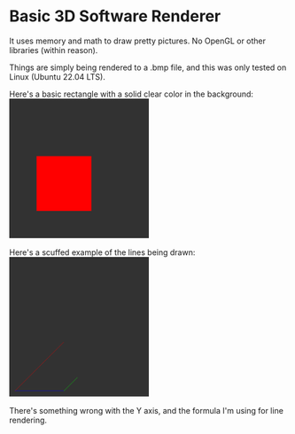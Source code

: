 <h1>Basic 3D Software Renderer</h1>

It uses memory and math to draw pretty pictures. No OpenGL or other libraries (within reason).

Things are simply being rendered to a .bmp file, and this was only tested on Linux (Ubuntu 22.04 LTS).

Here's a basic rectangle with a solid clear color in the background:
<img src="docs/examples/rect.bmp" width=50%>

Here's a scuffed example of the lines being drawn:
<img src="docs/examples/lines.bmp" width=50%>

There's something wrong with the Y axis, and the formula I'm using for line rendering.